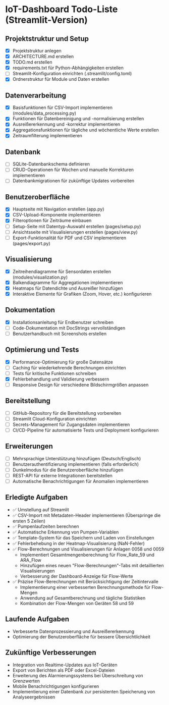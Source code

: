 # IoT-Dashboard Todo-Liste (Streamlit-Version)

## Projektstruktur und Setup

- [x] Projektstruktur anlegen
- [x] ARCHITECTURE.md erstellen
- [x] TODO.md erstellen
- [x] requirements.txt für Python-Abhängigkeiten erstellen
- [ ] Streamlit-Konfiguration einrichten (.streamlit/config.toml)
- [x] Ordnerstruktur für Module und Daten erstellen

## Datenverarbeitung

- [x] Basisfunktionen für CSV-Import implementieren (modules/data_processing.py)
- [x] Funktionen für Datenbereinigung und -normalisierung erstellen
- [x] Ausreißererkennung und -korrektur implementieren
- [x] Aggregationsfunktionen für tägliche und wöchentliche Werte erstellen
- [x] Zeitraumfilterung implementieren

## Datenbank

- [ ] SQLite-Datenbankschema definieren
- [ ] CRUD-Operationen für Wochen und manuelle Korrekturen implementieren
- [ ] Datenbankmigrationen für zukünftige Updates vorbereiten

## Benutzeroberfläche

- [x] Hauptseite mit Navigation erstellen (app.py)
- [x] CSV-Upload-Komponente implementieren
- [x] Filteroptionen für Zeiträume einbauen
- [ ] Setup-Seite mit Datentyp-Auswahl erstellen (pages/setup.py)
- [ ] Ansichtsseite mit Visualisierungen erstellen (pages/view.py)
- [ ] Export-Funktionalität für PDF und CSV implementieren (pages/export.py)

## Visualisierung

- [x] Zeitreihendiagramme für Sensordaten erstellen (modules/visualization.py)
- [x] Balkendiagramme für Aggregationen implementieren
- [x] Heatmaps für Datendichte und Ausreißer hinzufügen
- [x] Interaktive Elemente für Grafiken (Zoom, Hover, etc.) konfigurieren

## Dokumentation

- [x] Installationsanleitung für Endbenutzer schreiben
- [ ] Code-Dokumentation mit DocStrings vervollständigen
- [ ] Benutzerhandbuch mit Screenshots erstellen

## Optimierung und Tests

- [x] Performance-Optimierung für große Datensätze
- [ ] Caching für wiederkehrende Berechnungen einrichten
- [ ] Tests für kritische Funktionen schreiben
- [x] Fehlerbehandlung und Validierung verbessern
- [ ] Responsive Design für verschiedene Bildschirmgrößen anpassen

## Bereitstellung

- [ ] GitHub-Repository für die Bereitstellung vorbereiten
- [ ] Streamlit Cloud-Konfiguration einrichten
- [ ] Secrets-Management für Zugangsdaten implementieren
- [ ] CI/CD-Pipeline für automatisierte Tests und Deployment konfigurieren

## Erweiterungen

- [ ] Mehrsprachige Unterstützung hinzufügen (Deutsch/Englisch)
- [ ] Benutzerauthentifizierung implementieren (falls erforderlich)
- [ ] Dunkelmodus für die Benutzeroberfläche hinzufügen
- [ ] REST-API für externe Integrationen bereitstellen
- [ ] Automatische Benachrichtigungen für Anomalien implementieren

## Erledigte Aufgaben
- ✅ Umstellung auf Streamlit
- ✅ CSV-Import mit Metadaten-Header implementieren (Überspringe die ersten 5 Zeilen)
- ✅ Pumpenlaufzeiten berechnen
- ✅ Automatische Erkennung von Pumpen-Variablen
- ✅ Template-System für das Speichern und Laden von Einstellungen
- ✅ Fehlerbehebung in der Heatmap-Visualisierung (NaN-Fehler)
- ✅ Flow-Berechnungen und Visualisierungen für Anlagen 0058 und 0059
  - Implementiert Gesamtmengenberechnung für Flow_Rate_59 und ARA_Flow
  - Hinzufügen eines neuen "Flow-Berechnungen"-Tabs mit detaillierten Visualisierungen
  - Verbesserung der Dashboard-Anzeige für Flow-Werte
- ✅ Präzise Flow-Berechnungen mit Berücksichtigung der Zeitintervalle
  - Implementierung einer verbesserten Berechnungsmethode für Flow-Mengen
  - Anwendung auf Gesamtberechnung und tägliche Statistiken
  - Kombination der Flow-Mengen von Geräten 58 und 59

## Laufende Aufgaben
- Verbesserte Datenprozessierung und Ausreißererkennung
- Optimierung der Benutzeroberfläche für bessere Übersichtlichkeit

## Zukünftige Verbesserungen
- Integration von Realtime-Updates aus IoT-Geräten
- Export von Berichten als PDF oder Excel-Dateien
- Erweiterung des Alarmierungssystems bei Überschreitung von Grenzwerten
- Mobile Benachrichtigungen konfigurieren
- Implementierung einer Datenbank zur persistenten Speicherung von Analyseergebnissen 